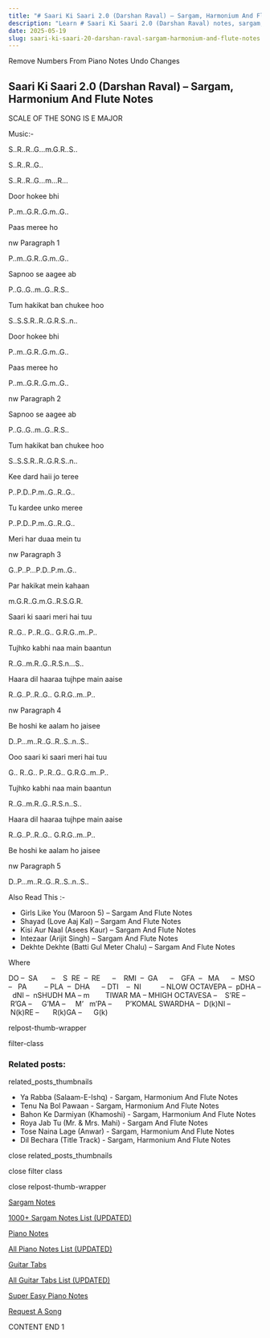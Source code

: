 ```yaml
---
title: "# Saari Ki Saari 2.0 (Darshan Raval) – Sargam, Harmonium And Flute Notes"
description: "Learn # Saari Ki Saari 2.0 (Darshan Raval) notes, sargam, harmonium notations and flute notes. Easy step-by-step tutorial for beginners."
date: 2025-05-19
slug: saari-ki-saari-20-darshan-raval-sargam-harmonium-and-flute-notes
---
```


Remove Numbers From Piano Notes
Undo Changes



## Saari Ki Saari 2.0 (Darshan Raval) – Sargam, Harmonium And Flute Notes



SCALE OF THE SONG IS E MAJOR



Music:-



S..R..R..G…m.G.R..S..



S..R..R..G..



S..R..R..G…m…R…



Door hokee bhi



P..m..G.R..G.m..G..



Paas meree ho



nw Paragraph 1

P..m..G.R..G.m..G..



Sapnoo se aagee ab



P..G..G..m..G..R.S..



Tum hakikat ban chukee hoo



S..S.S.R..R..G.R.S..n..



Door hokee bhi



P..m..G.R..G.m..G..



Paas meree ho



P..m..G.R..G.m..G..

nw Paragraph 2



Sapnoo se aagee ab



P..G..G..m..G..R.S..



Tum hakikat ban chukee hoo



S..S.S.R..R..G.R.S..n..



Kee dard haii jo teree



P..P.D..P.m..G..R..G..



Tu kardee unko meree



P..P.D..P.m..G..R..G..



Meri har duaa mein tu



nw Paragraph 3

G..P..P…P.D..P.m..G..



Par hakikat mein kahaan



m.G.R..G.m.G..R.S.G.R.



Saari ki saari meri hai tuu



R..G.. P..R..G.. G.R.G..m..P..



Tujhko kabhi naa main baantun



R..G..m.R..G..R.S.n…S..



Haara dil haaraa tujhpe main aaise



R..G..P..R..G.. G.R.G..m..P..

nw Paragraph 4



Be hoshi ke aalam ho jaisee



D..P…m..R..G..R..S..n..S..



Ooo saari ki saari meri hai tuu



G.. R..G.. P..R..G.. G.R.G..m..P..



Tujhko kabhi naa main baantun



R..G..m.R..G..R.S.n..S..



Haara dil haaraa tujhpe main aaise



R..G..P..R..G.. G.R.G..m..P..



Be hoshi ke aalam ho jaisee



nw Paragraph 5

D..P…m..R..G..R..S..n..S..



Also Read This :-



* Girls Like You (Maroon 5) – Sargam And Flute Notes
* Shayad (Love Aaj Kal) – Sargam And Flute Notes
* Kisi Aur Naal (Asees Kaur) – Sargam And Flute Notes
* Intezaar (Arijit Singh) – Sargam And Flute Notes
* Dekhte Dekhte (Batti Gul Meter Chalu) – Sargam And Flute Notes



Where



DO –  SA       –    S  RE  –  RE      –    RMI  –  GA      –    GFA  –   MA      –  MSO  –   PA         – PLA  –  DHA      – DTI    –  NI          – NLOW OCTAVEPA –  pDHA –  dNI –  nSHUDH MA – m        TIWAR MA – MHIGH OCTAVESA –    S’RE –     R’GA –     G’MA –     M’   m’PA –       P’KOMAL SWARDHA –  D(k)NI –       N(k)RE –       R(k)GA –      G(k)



relpost-thumb-wrapper

filter-class

### Related posts:

related_posts_thumbnails

* Ya Rabba (Salaam-E-Ishq) - Sargam, Harmonium And Flute Notes
* Tenu Na Bol Pawaan - Sargam, Harmonium And Flute Notes
* Bahon Ke Darmiyan (Khamoshi) - Sargam, Harmonium And Flute Notes
* Roya Jab Tu (Mr. & Mrs. Mahi) - Sargam And Flute Notes
* Tose Naina Lage (Anwar) - Sargam, Harmonium And Flute Notes
* Dil Bechara (Title Track) - Sargam, Harmonium And Flute Notes

close related_posts_thumbnails

close filter class

close relpost-thumb-wrapper

[Sargam Notes](https://www.notationsworld.com/sargam-notes.html)

[1000+ Sargam Notes List (UPDATED)](https://www.notationsworld.com/all-songs-list-sargam-notes.html)

[Piano Notes](https://www.notationsworld.com/piano-notes.html)

[All Piano Notes List (UPDATED)](https://www.notationsworld.com/all-songs-list-piano-notes.html)

[Guitar Tabs](https://www.notationsworld.com/guitar-tabs.html)

[All Guitar Tabs List (UPDATED)](https://www.notationsworld.com/all-songs-list-guitar-tabs.html)

[Super Easy Piano Notes](https://studywall.in/)

[Request A Song](https://www.notationsworld.com/request-a-song.html)

CONTENT END 1

